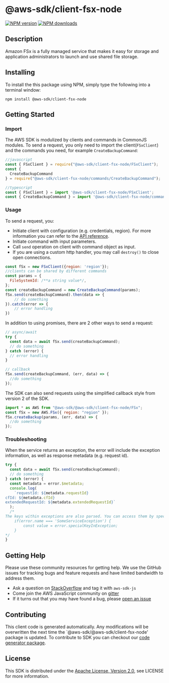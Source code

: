 # @aws-sdk/client-fsx-node

[![NPM version](https://img.shields.io/npm/v/@aws-sdk/client-fsx-node/preview.svg)](https://www.npmjs.com/package/@aws-sdk/client-fsx-node)
[![NPM downloads](https://img.shields.io/npm/dm/@aws-sdk/client-fsx-node.svg)](https://www.npmjs.com/package/@aws-sdk/client-fsx-node)

## Description

<p>Amazon FSx is a fully managed service that makes it easy for storage and application administrators to launch and use shared file storage.</p>

## Installing

To install the this package using NPM, simply type the following into a terminal window:

```
npm install @aws-sdk/client-fsx-node
```

## Getting Started

### Import

The AWS SDK is modulized by clients and commands in CommonJS modules. To send a request, you only need to import the client(`FSxClient`) and the commands you need, for example `CreateBackupCommand`:

```javascript
//javascript
const { FSxClient } = require("@aws-sdk/client-fsx-node/FSxClient");
const {
  CreateBackupCommand
} = require("@aws-sdk/client-fsx-node/commands/CreateBackupCommand");
```

```javascript
//typescript
const { FSxClient } = import '@aws-sdk/client-fsx-node/FSxClient';
const { CreateBackupCommand } = import '@aws-sdk/client-fsx-node/commands/CreateBackupCommand';
```

### Usage

To send a request, you:

- Initiate client with configuration (e.g. credentials, region). For more information you can refer to the [API reference][].
- Initiate command with input parameters.
- Call `send` operation on client with command object as input.
- If you are using a custom http handler, you may call `destroy()` to close open connections.

```javascript
const fSx = new FSxClient({region: 'region'});
//clients can be shared by different commands
const params = {
  FileSystemId: /**a string value*/,
};
const createBackupCommand = new CreateBackupCommand(params);
fSx.send(createBackupCommand).then(data => {
    // do something
}).catch(error => {
    // error handling
})
```

In addition to using promises, there are 2 other ways to send a request:

```javascript
// async/await
try {
  const data = await fSx.send(createBackupCommand);
  // do something
} catch (error) {
  // error handling
}
```

```javascript
// callback
fSx.send(createBackupCommand, (err, data) => {
  //do something
});
```

The SDK can also send requests using the simplified callback style from version 2 of the SDK.

```javascript
import * as AWS from "@aws-sdk/@aws-sdk/client-fsx-node/FSx";
const fSx = new AWS.FSx({ region: "region" });
fSx.createBackup(params, (err, data) => {
  //do something
});
```

### Troubleshooting

When the service returns an exception, the error will include the exception information, as well as response metadata (e.g. request id).

```javascript
try {
  const data = await fSx.send(createBackupCommand);
  // do something
} catch (error) {
  const metadata = error.$metadata;
  console.log(
    `requestId: ${metadata.requestId}
cfId: ${metadata.cfId}
extendedRequestId: ${metadata.extendedRequestId}`
  );
  /*
The keys within exceptions are also parsed. You can access them by specifying exception names:
    if(error.name === 'SomeServiceException') {
        const value = error.specialKeyInException;
    }
*/
}
```

## Getting Help

Please use these community resources for getting help. We use the GitHub issues for tracking bugs and feature requests and have limited bandwidth to address them.

- Ask a question on [StackOverflow](https://stackoverflow.com/questions/tagged/aws-sdk-js) and tag it with `aws-sdk-js`
- Come join the AWS JavaScript community on [gitter](https://gitter.im/aws/aws-sdk-js-v3)
- If it turns out that you may have found a bug, please [open an issue](https://github.com/aws/aws-sdk-js-v3/issues)

## Contributing

This client code is generated automatically. Any modifications will be overwritten the next time the `@aws-sdk/@aws-sdk/client-fsx-node' package is updated. To contribute to SDK you can checkout our [code generator package][].

## License

This SDK is distributed under the
[Apache License, Version 2.0](http://www.apache.org/licenses/LICENSE-2.0),
see LICENSE for more information.

[code generator package]: https://github.com/aws/aws-sdk-js-v3/tree/master/packages/service-types-generator
[api reference]: https://docs.aws.amazon.com/AWSJavaScriptSDK/latest/
